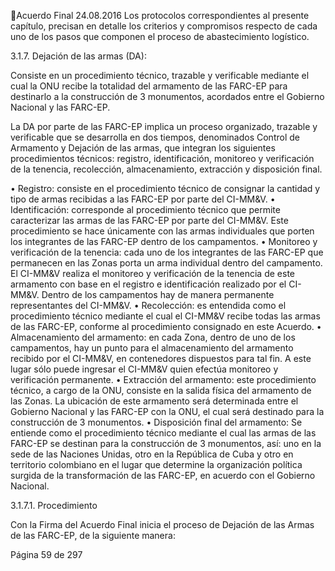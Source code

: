 Acuerdo Final 
24.08.2016 
Los  protocolos  correspondientes  al  presente  capítulo,  precisan  en  detalle  los  criterios  y  compromisos 
respecto de cada uno de los pasos que componen el proceso de abastecimiento logístico. 
 
3.1.7. Dejación de las armas (DA):  
 
Consiste en un procedimiento técnico, trazable y verificable mediante el cual la ONU recibe la totalidad 
del armamento de las FARC-EP para destinarlo a la construcción de 3 monumentos, acordados entre el 
Gobierno Nacional y las FARC-EP. 
 
La DA por parte de las FARC-EP implica un proceso organizado, trazable y verificable que se desarrolla en 
dos tiempos, denominados Control de Armamento y Dejación de las armas, que integran los siguientes 
procedimientos  técnicos:  registro,  identificación,  monitoreo  y  verificación  de  la  tenencia,  recolección, 
almacenamiento, extracción y disposición final.  
 
• Registro: consiste en el procedimiento técnico de consignar la cantidad y tipo de armas recibidas 
a las FARC-EP por parte del CI-MM&V. 
• Identificación: corresponde al procedimiento técnico que permite caracterizar las armas de las 
FARC-EP  por  parte  del  CI-MM&V.  Este  procedimiento  se  hace  únicamente  con  las  armas 
individuales que porten los integrantes de las FARC-EP dentro de los campamentos. 
• Monitoreo  y  verificación  de  la  tenencia:  cada  uno  de  los  integrantes  de  las  FARC-EP  que 
permanecen en las Zonas porta un arma individual dentro del campamento. El CI-MM&V realiza 
el  monitoreo  y  verificación  de  la  tenencia  de  este  armamento  con  base  en  el  registro  e 
identificación realizado por el CI-MM&V. Dentro de los campamentos hay de manera permanente 
representantes del CI-MM&V. 
• Recolección: es entendida como el procedimiento técnico mediante el cual el CI-MM&V recibe 
todas las armas de las FARC-EP, conforme al procedimiento consignado en este Acuerdo. 
• Almacenamiento  del  armamento:  en  cada  Zona,  dentro  de  uno  de  los  campamentos,  hay  un 
punto  para  el  almacenamiento  del  armamento  recibido  por  el  CI-MM&V,  en  contenedores 
dispuestos para tal fin. A este lugar sólo puede ingresar el CI-MM&V quien efectúa monitoreo y 
verificación permanente. 
• Extracción del armamento: este procedimiento técnico, a cargo de la ONU, consiste en la salida 
física del armamento de las Zonas. La ubicación de este armamento será determinada entre el 
Gobierno  Nacional  y  las  FARC-EP  con  la  ONU,  el  cual  será  destinado  para  la  construcción  de  3 
monumentos. 
• Disposición final del armamento: Se entiende como el procedimiento técnico mediante el cual 
las armas de las FARC-EP se destinan para la construcción de 3 monumentos, así: uno en la sede 
de las Naciones Unidas, otro en la República de Cuba y otro en territorio colombiano en el lugar 
que determine la organización política surgida de la transformación de las FARC-EP, en acuerdo 
con el Gobierno Nacional.  
 
3.1.7.1. Procedimiento 
 
Con la Firma del Acuerdo Final inicia el proceso de Dejación de las Armas de las FARC-EP, de la siguiente 
manera:  
 
Página 59 de 297 
 

